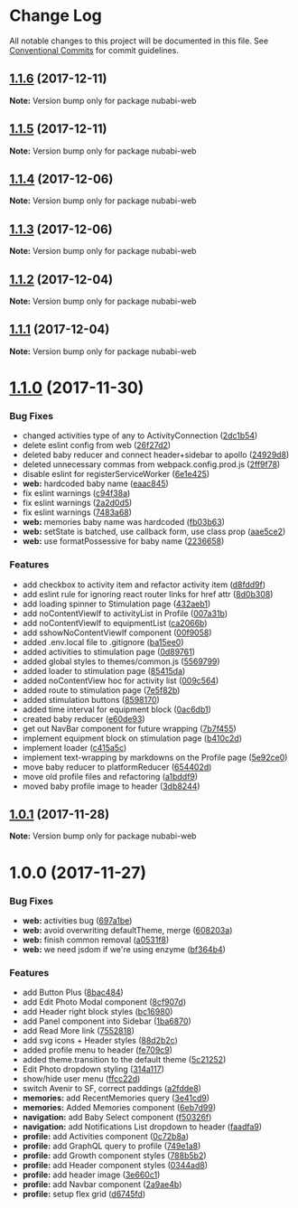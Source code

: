# Change Log

All notable changes to this project will be documented in this file.
See [Conventional Commits](https://conventionalcommits.org) for commit guidelines.

<a name="1.1.6"></a>
## [1.1.6](https://gitlab.com/nubabi/mobile/compare/nubabi-web@1.1.5...nubabi-web@1.1.6) (2017-12-11)




**Note:** Version bump only for package nubabi-web

<a name="1.1.5"></a>
## [1.1.5](https://gitlab.com/nubabi/mobile/compare/nubabi-web@1.1.4...nubabi-web@1.1.5) (2017-12-11)




**Note:** Version bump only for package nubabi-web

<a name="1.1.4"></a>
## [1.1.4](https://gitlab.com/nubabi/mobile/compare/nubabi-web@1.1.3...nubabi-web@1.1.4) (2017-12-06)




**Note:** Version bump only for package nubabi-web

<a name="1.1.3"></a>
## [1.1.3](https://gitlab.com/nubabi/mobile/compare/nubabi-web@1.1.2...nubabi-web@1.1.3) (2017-12-06)




**Note:** Version bump only for package nubabi-web

<a name="1.1.2"></a>
## [1.1.2](https://gitlab.com/nubabi/mobile/compare/nubabi-web@1.1.1...nubabi-web@1.1.2) (2017-12-04)




**Note:** Version bump only for package nubabi-web

<a name="1.1.1"></a>
## [1.1.1](https://gitlab.com/nubabi/mobile/compare/nubabi-web@1.1.0...nubabi-web@1.1.1) (2017-12-04)




**Note:** Version bump only for package nubabi-web

<a name="1.1.0"></a>
# [1.1.0](https://gitlab.com/nubabi/mobile/compare/nubabi-web@1.0.1...nubabi-web@1.1.0) (2017-11-30)


### Bug Fixes

* changed activities type of any to ActivityConnection ([2dc1b54](https://gitlab.com/nubabi/mobile/commit/2dc1b54))
* delete eslint config from web ([26f27d2](https://gitlab.com/nubabi/mobile/commit/26f27d2))
* deleted baby reducer and connect header+sidebar to apollo ([24929d8](https://gitlab.com/nubabi/mobile/commit/24929d8))
* deleted unnecessary commas from webpack.config.prod.js ([2ff9f78](https://gitlab.com/nubabi/mobile/commit/2ff9f78))
* disable eslint for registerServiceWorker ([6e1e425](https://gitlab.com/nubabi/mobile/commit/6e1e425))
* **web:** hardcoded baby name ([eaac845](https://gitlab.com/nubabi/mobile/commit/eaac845))
* fix eslint warnings ([c94f38a](https://gitlab.com/nubabi/mobile/commit/c94f38a))
* fix eslint warnings ([2a2d0d5](https://gitlab.com/nubabi/mobile/commit/2a2d0d5))
* fix eslint warnings ([7483a68](https://gitlab.com/nubabi/mobile/commit/7483a68))
* **web:** memories baby name was hardcoded ([fb03b63](https://gitlab.com/nubabi/mobile/commit/fb03b63))
* **web:** setState is batched, use callback form, use class prop ([aae5ce2](https://gitlab.com/nubabi/mobile/commit/aae5ce2))
* **web:** use formatPossessive for baby name ([2236658](https://gitlab.com/nubabi/mobile/commit/2236658))


### Features

* add checkbox to activity item and refactor activity item ([d8fdd9f](https://gitlab.com/nubabi/mobile/commit/d8fdd9f))
* add eslint rule for ignoring react router links for href attr ([8d0b308](https://gitlab.com/nubabi/mobile/commit/8d0b308))
* add loading spinner to Stimulation page ([432aeb1](https://gitlab.com/nubabi/mobile/commit/432aeb1))
* add noContentViewIf to activityList in Profile ([007a31b](https://gitlab.com/nubabi/mobile/commit/007a31b))
* add noContentViewIf to equipmentList ([ca2066b](https://gitlab.com/nubabi/mobile/commit/ca2066b))
* add sshowNoContentViewIf component ([00f9058](https://gitlab.com/nubabi/mobile/commit/00f9058))
* added .env.local file to .gitignore ([ba15ee0](https://gitlab.com/nubabi/mobile/commit/ba15ee0))
* added activities to stimulation page ([0d89761](https://gitlab.com/nubabi/mobile/commit/0d89761))
* added global styles to themes/common.js ([5569799](https://gitlab.com/nubabi/mobile/commit/5569799))
* added loader to stimulation page ([85415da](https://gitlab.com/nubabi/mobile/commit/85415da))
* added noContentView hoc for activity list ([009c564](https://gitlab.com/nubabi/mobile/commit/009c564))
* added route to stimulation page ([7e5f82b](https://gitlab.com/nubabi/mobile/commit/7e5f82b))
* added stimulation buttons ([8598170](https://gitlab.com/nubabi/mobile/commit/8598170))
* added time interval for equipment block ([0ac6db1](https://gitlab.com/nubabi/mobile/commit/0ac6db1))
* created baby reducer ([e60de93](https://gitlab.com/nubabi/mobile/commit/e60de93))
* get out NavBar component for future wrapping ([7b7f455](https://gitlab.com/nubabi/mobile/commit/7b7f455))
* implement equipment block on stimulation page ([b410c2d](https://gitlab.com/nubabi/mobile/commit/b410c2d))
* implement loader ([c415a5c](https://gitlab.com/nubabi/mobile/commit/c415a5c))
* implement text-wrapping by markdowns on the Profile page ([5e92ce0](https://gitlab.com/nubabi/mobile/commit/5e92ce0))
* move baby reducer to platformReducer ([654402d](https://gitlab.com/nubabi/mobile/commit/654402d))
* move old profile files and refactoring ([a1bddf9](https://gitlab.com/nubabi/mobile/commit/a1bddf9))
* moved baby profile image to header ([3db8244](https://gitlab.com/nubabi/mobile/commit/3db8244))




<a name="1.0.1"></a>
## [1.0.1](https://gitlab.com/nubabi/mobile/compare/nubabi-web@1.0.0...nubabi-web@1.0.1) (2017-11-28)




**Note:** Version bump only for package nubabi-web

<a name="1.0.0"></a>
# 1.0.0 (2017-11-27)


### Bug Fixes

* **web:** activities bug ([697a1be](https://gitlab.com/nubabi/mobile/commit/697a1be))
* **web:** avoid overwriting defaultTheme, merge ([608203a](https://gitlab.com/nubabi/mobile/commit/608203a))
* **web:** finish common removal ([a0531f8](https://gitlab.com/nubabi/mobile/commit/a0531f8))
* **web:** we need jsdom if we're using enzyme ([bf364b4](https://gitlab.com/nubabi/mobile/commit/bf364b4))


### Features

* add Button Plus ([8bac484](https://gitlab.com/nubabi/mobile/commit/8bac484))
* add Edit Photo Modal component ([8cf907d](https://gitlab.com/nubabi/mobile/commit/8cf907d))
* add Header right block styles ([bc16980](https://gitlab.com/nubabi/mobile/commit/bc16980))
* add Panel component into Sidebar ([1ba6870](https://gitlab.com/nubabi/mobile/commit/1ba6870))
* add Read More link ([7552818](https://gitlab.com/nubabi/mobile/commit/7552818))
* add svg icons + Header styles ([88d2b2c](https://gitlab.com/nubabi/mobile/commit/88d2b2c))
* added profile menu to header ([fe709c9](https://gitlab.com/nubabi/mobile/commit/fe709c9))
* added theme.transition to the default theme ([5c21252](https://gitlab.com/nubabi/mobile/commit/5c21252))
* Edit Photo dropdown styling ([314a117](https://gitlab.com/nubabi/mobile/commit/314a117))
* show/hide user menu ([ffcc22d](https://gitlab.com/nubabi/mobile/commit/ffcc22d))
* switch Avenir to SF, correct paddings ([a2fdde8](https://gitlab.com/nubabi/mobile/commit/a2fdde8))
* **memories:** add RecentMemories query ([3e41cd9](https://gitlab.com/nubabi/mobile/commit/3e41cd9))
* **memories:** Added Memories component ([6eb7d99](https://gitlab.com/nubabi/mobile/commit/6eb7d99))
* **navigation:** add Baby Select component ([f50326f](https://gitlab.com/nubabi/mobile/commit/f50326f))
* **navigation:** add Notifications List dropdown to header ([faadfa9](https://gitlab.com/nubabi/mobile/commit/faadfa9))
* **profile:** add Activities component ([0c72b8a](https://gitlab.com/nubabi/mobile/commit/0c72b8a))
* **profile:** add GraphQL query to profile ([749e1a8](https://gitlab.com/nubabi/mobile/commit/749e1a8))
* **profile:** add Growth component styles ([788b5b2](https://gitlab.com/nubabi/mobile/commit/788b5b2))
* **profile:** add Header component styles ([0344ad8](https://gitlab.com/nubabi/mobile/commit/0344ad8))
* **profile:** add header image ([3e660c1](https://gitlab.com/nubabi/mobile/commit/3e660c1))
* **profile:** add Navbar component ([2a9ae4b](https://gitlab.com/nubabi/mobile/commit/2a9ae4b))
* **profile:** setup flex grid ([d6745fd](https://gitlab.com/nubabi/mobile/commit/d6745fd))
